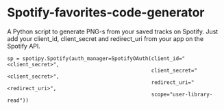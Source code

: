 # Spotify-favorites-code-generator
A Python script to generate PNG-s from your saved tracks on Spotify.
Just add your client_id, client_secret and redirect_uri from your app on the Spotify API.

    sp = spotipy.Spotify(auth_manager=SpotifyOAuth(client_id="<client_secret>",
                                                   client_secret="<client_secret>",
                                                   redirect_uri="<redirect_uri>",
                                                   scope="user-library-read"))
